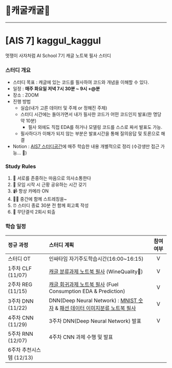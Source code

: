 # 🐸캐굴캐굴🐸
---
# [AIS 7] kaggul_kaggul 
멋쟁이 사자처럼 AI School 7기
캐글 노트북 필사 스터디 

### 스터디 개요
- 스터디 목표 : 캐글에 있는 코드를 필사하여 코드와 개념을 이해할 수 있다.
- 일정 : **매주 화요일 저녁 7시 30분 ~ 9시 +@분**
- 장소 : ZOOM
- 진행 방법
    - 실습(내가 고른 데이터 및 주제 or 정해진 주제)
    - 스터디 시간에는 돌아가면서 내가 필사한 코드가 어떤 코드인지 발표(한 명당 약 10분)
        - 필사 외에도 직접 EDA를 하거나 모델링 코드를 스스로 짜서 발표도 가능. 
    - 필사하다가 이해가 되지 않는 부분은 발표시간을 통해 질의응답 및 토론으로 해결 
- Notion : [AIS7 스터디공간](https://www.notion.so/likelion-aischool/d791f46146bc48d7bd3bfcd7f890b9e6)에 매주 학습한 내용 개별적으로 정리 (수강생만 접근 가능... 🐸)

### Study Rules
1. 💓 서로를 존중하는 마음으로 의사소통한다
2. 💞 모임 시작 시 근황 공유하는 시간 갖기 
3. 📹 항상 카메라 ON
4. 🧘‍♂️ 중간에 함께 스트레칭을~
5. ⏰ 스터디 종료 30분 전 함께 회고록 작성
6. 🚫 무단결석 2회시 퇴출

### 학습 일정
| 정규 과정 | 스터디 계획 | 참여 여부 |
| :--- | :--- | :---: |
| 스터디 OT | 인싸타임 자기주도학습시간(16:00~16:15) | V |
| 1주차 CLF (11/07) | [캐글 분류과제 노트북 필사](https://github.com/LJEDD2/kaggul_kaggul_study/blob/main/WineQualityDataset/%5Bkaggul%5D_WineQuality%F0%9F%8D%B7ipynb.ipynb) (WineQuality🍷) | V |
| 2주차 REG (11/15) | [캐글 회귀과제 노트북 필사](https://github.com/LJEDD2/kaggul_kaggul_study/blob/main/Auto-mpg%20dataset/%5BKaggul%5D%20Fuel%20Consumption%20EDA%20%26%20Prediction%20(Pycaret).ipynb) (Fuel Consumption EDA & Prediction)| V |
| 3주차 DNN (11/22) | DNN(Deep Neural Network) : [MNIST 숫자](https://github.com/LJEDD2/kaggul_kaggul_study/blob/main/Deep%20Learning%20Tutorial/MNIST/Tensorflow%20for%20Beginner%20(MNIST%20%EC%86%90%EA%B8%80%EC%94%A8%20%EC%9D%B4%EB%AF%B8%EC%A7%80%EB%B6%84%EB%A5%98).ipynb) & [패션 데이터 이미지분류 노트북 필사](https://github.com/LJEDD2/kaggul_kaggul_study/blob/main/Deep%20Learning%20Tutorial/MNIST/Fashion%20MNIST%20%EC%9D%B4%EB%AF%B8%EC%A7%80%20%EB%B6%84%EB%A5%98%20.ipynb)  | V |
| 4주차 CNN (11/29) | 3주차 DNN(Deep Neural Network) 발표 | V |
| 5주차 RNN (12/07) | 4주차 CNN 과제 수행 및 발표 |  |
| 6주차 추천시스템 (12/13) | |  |
